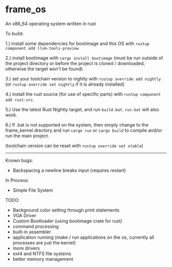 # frame_os
An x86_64 operating system written in rust

To build:

1.) install some dependencies for bootimage and this OS with `rustup component add llvm-tools-preview`

2.) install bootimage with `cargo install bootimage` (must be run outside of the project directory or before the project is cloned / downloaded, otherwise the target won't be found)

3.) set your toolchain version to nightly with `rustup override add nightly` (or `rustup override set nightly` if it is already installed)

4.) install the rust source (for use of specific parts) with `rustup component add rust-src`.

5.) Use the latest Rust Nightly target, and run `build.bat`. `run.bat` will also work.

6.) If .bat is not supported on the system, then simply change to the frame_kernel drectory and run `cargo run` or `cargo build` to compile and/or run the main project.

(toolchain version can be reset with `rustup override set stable`)


----------------
Known bugs:

 - Backspacing a newline breaks input (requires restart)
 
In Process:

 - Simple File System

TODO:
 - Background color setting through print statements
 - VGA Driver
 - Custom Bootloader (using bootimage crate for rust)
 - command processing
 - built-in assembler
 - application running (make / run applications on the os, currently all processes are just the kernel)
 - more drivers
 - ext4 and NTFS file systems
 - better memory management
